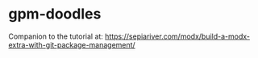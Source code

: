 # gpm-doodles
Companion to the tutorial at: https://sepiariver.com/modx/build-a-modx-extra-with-git-package-management/
